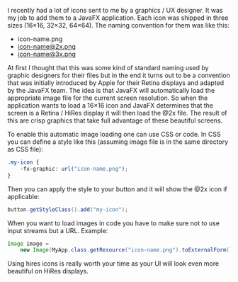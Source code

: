 I recently had a lot of icons sent to me by a graphics / UX designer. It was my job to add them to 
a JavaFX application. Each icon was shipped in three sizes (16×16, 32×32, 64×64). The naming convention 
for them was like this:

- icon-name.png
- icon-name@2x.png
- icon-name@3x.png

At first I thought that this was some kind of standard naming used by graphic designers for their files 
but in the end it turns out to be a convention that was initially introduced by Apple for their Retina 
displays and adapted by the JavaFX team. The idea is that JavaFX will automatically load the appropriate 
image file for the current screen resolution. So when the application wants to load a 16×16 icon and JavaFX 
determines that the screen is a Retina / HiRes display it will then load the @2x file. The result of this 
are crisp graphics that take full advantage of these beautiful screens.

To enable this automatic image loading one can use CSS or code. In CSS you can define a style like this
(assuming image file is in the same directory as CSS file):

```css
.my-icon {
    -fx-graphic: url("icon-name.png");
}
```

Then you can apply the style to your button and it will show the @2x icon if applicable:
        
```java
button.getStyleClass().add("my-icon");
```

When you want to load images in code you have to make sure not to use input streams but a URL. Example:

```java
Image image =
    new Image(MyApp.class.getResource("icon-name.png").toExternalForm());
```

Using hires icons is really worth your time as your UI will look even more beautiful on HiRes displays.